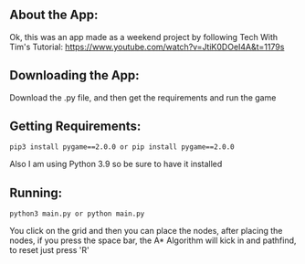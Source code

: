 ## About the App:
Ok, this was an app made as a weekend project by following Tech With Tim's Tutorial: https://www.youtube.com/watch?v=JtiK0DOeI4A&t=1179s

## Downloading the App:
Download the .py file, and then get the requirements and run the game

## Getting Requirements:

```
pip3 install pygame==2.0.0 or pip install pygame==2.0.0
```

Also I am using Python 3.9 so be sure to have it installed

## Running:

```
python3 main.py or python main.py
```

You click on the grid and then you can place the nodes, after placing the nodes, if you press the space bar, the A* Algorithm will kick in and pathfind, to reset just press 'R'



